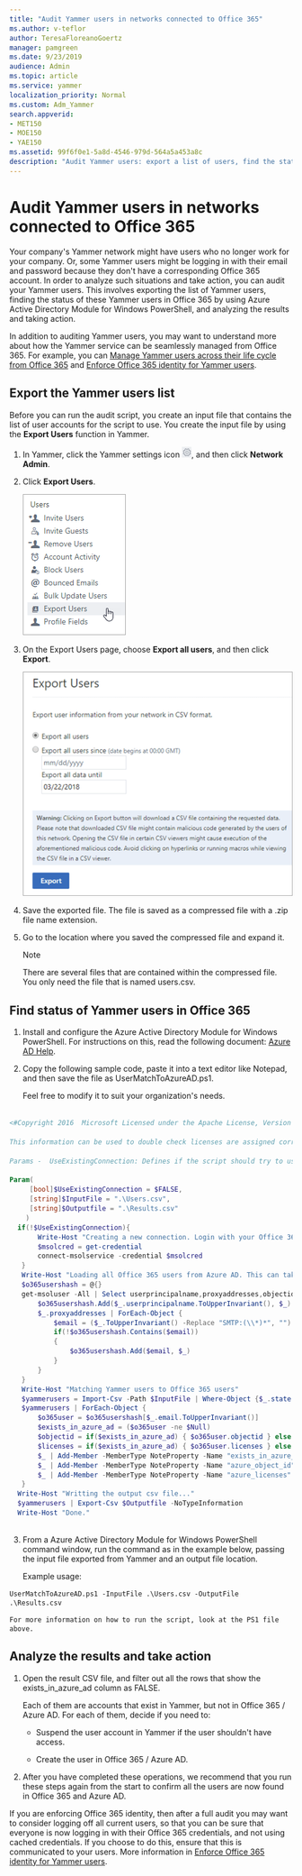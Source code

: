 ```yaml
---
title: "Audit Yammer users in networks connected to Office 365"
ms.author: v-teflor
author: TeresaFloreanoGoertz
manager: pamgreen
ms.date: 9/23/2019
audience: Admin
ms.topic: article
ms.service: yammer
localization_priority: Normal
ms.custom: Adm_Yammer
search.appverid:
- MET150
- MOE150
- YAE150
ms.assetid: 99f6f0e1-5a8d-4546-979d-564a5a453a8c
description: "Audit Yammer users: export a list of users, find the status of those users in Office 365, and analyze the results and take action."
---
```


# Audit Yammer users in networks connected to Office 365

Your company's Yammer network might have users who no longer work for your company. Or, some Yammer users might be logging in with their email and password because they don't have a corresponding Office 365 account. In order to analyze such situations and take action, you can audit your Yammer users. This involves exporting the list of Yammer users, finding the status of these Yammer users in Office 365 by using Azure Active Directory Module for Windows PowerShell, and analyzing the results and taking action.
  
In addition to auditing Yammer users, you may want to understand more about how the Yammer service can be seamlessly managed from Office 365. For example, you can [Manage Yammer users across their life cycle from Office 365](manage-users-across-their-lifecycle.md) and [Enforce Office 365 identity for Yammer users](../configure-your-yammer-network/enforce-office-365-identity.md).
  
## Export the Yammer users list

Before you can run the audit script, you create an input file that contains the list of user accounts for the script to use. You create the input file by using the **Export Users** function in Yammer. 
  
1. In Yammer, click the Yammer settings icon ![Yammer settings icon](../media/9704ce70-56ce-43f7-96c6-f253b0413d40.png), and then click **Network Admin**.
    
2. Click **Export Users**.
    
    ![Yammer Export Users menu](../media/69748f25-6619-4d2f-b9c8-17f02b726a98.png)
  
3. On the Export Users page, choose **Export all users**, and then click **Export**.
    
    ![Yammer Export Users options - Export all users or Export all users since (date)](../media/71c292af-9ca0-447a-8750-20b49bd1330e.png)
  
4. Save the exported file. The file is saved as a compressed file with a .zip file name extension.
    
5. Go to the location where you saved the compressed file and expand it.
    
    > [!NOTE]
    > There are several files that are contained within the compressed file. You only need the file that is named users.csv. 
  
## Find status of Yammer users in Office 365

1. Install and configure the Azure Active Directory Module for Windows PowerShell. For instructions on this, read the following document: [Azure AD Help](https://go.microsoft.com/fwlink/?LinkId=722402).
    
2. Copy the following sample code, paste it into a text editor like Notepad, and then save the file as UserMatchToAzureAD.ps1.
    
    Feel free to modify it to suit your organization's needs.
    
```powershell

<#Copyright 2016  Microsoft Licensed under the Apache License, Version 2.0 (the "License");  you may not use this file except in compliance with the License.  You may obtain a copy of the License at http://www.apache.org/licenses/LICENSE-2.0  Unless required by applicable law or agreed to in writing, software  distributed under the License is distributed on an "AS IS" BASIS,  WITHOUT WARRANTIES OR CONDITIONS OF ANY KIND, either express or implied.  See the License for the specific language governing permissions  and limitations under the License.  Yammer auditing tool for Office 365 looks for active Yammer accounts  that  are missing from Office 365 / Azure AD.  Takes User.csv file from Yammer Data Export as the input file.   Compares all Active Yammer accounts in the input file to user   lookup in Azure AD. User is searched by both email and proxyAddresses.   The output csv file is exactly matching the source file, but it includes  three new columns: exists_in_azure_ad, object_id and azure_licenses:  exists_in_azure_ad: Will be TRUE or FALSE, and signals that the user can be, or cannot be found in Office 365 / Azure AD  object_id: For users that can be found, lists the ObjectId in Azure AD  azure_licenses: For users that can be found, lists the plans assigned to the user in Azure AD. 

This information can be used to double check licenses are assigned correctly for each user.  

Params -  UseExistingConnection: Defines if the script should try to use an existing Azure AD connection. Will prompt for credentials and will start a new connection if $FALSE. Default is $FALSE  InputFile: Source CSV file of users, coming from the Yammer User Export tool  OutputFile: Output location to save the final CSV to  Example -  UserMatchToAzureAD.ps1 -InputFile .\Users.csv -OutputFile .\Results.csv  #> 
  
Param(
     [bool]$UseExistingConnection = $FALSE,
     [string]$InputFile = ".\Users.csv",
     [string]$Outputfile = ".\Results.csv"
    ) 
  if(!$UseExistingConnection){
       Write-Host "Creating a new connection. Login with your Office 365 Global Admin Credentials..."
       $msolcred = get-credential
       connect-msolservice -credential $msolcred
   }
   Write-Host "Loading all Office 365 users from Azure AD. This can take a while depending on the number of users..."
   $o365usershash = @{}
   get-msoluser -All | Select userprincipalname,proxyaddresses,objectid,@{Name="licenses";Expression={$_.Licenses.AccountplanId}} | ForEach-Object {
       $o365usershash.Add($_.userprincipalname.ToUpperInvariant(), $_)
       $_.proxyaddresses | ForEach-Object {
           $email = ($_.ToUpperInvariant() -Replace "SMTP:(\\*)*", "").Trim()
           if(!$o365usershash.Contains($email))
           {
               $o365usershash.Add($email, $_)
           }
       }
   }
   Write-Host "Matching Yammer users to Office 365 users"
   $yammerusers = Import-Csv -Path $InputFile | Where-Object {$_.state -eq "active"}
   $yammerusers | ForEach-Object {
       $o365user = $o365usershash[$_.email.ToUpperInvariant()]
       $exists_in_azure_ad = ($o365user -ne $Null)
       $objectid = if($exists_in_azure_ad) { $o365user.objectid } else { "" }
       $licenses = if($exists_in_azure_ad) { $o365user.licenses } else { "" }
       $_ | Add-Member -MemberType NoteProperty -Name "exists_in_azure_ad" -Value $exists_in_azure_ad
       $_ | Add-Member -MemberType NoteProperty -Name "azure_object_id" -Value $objectid
       $_ | Add-Member -MemberType NoteProperty -Name "azure_licenses" -Value $licenses
   } 
  Write-Host "Writting the output csv file..."
  $yammerusers | Export-Csv $Outputfile -NoTypeInformation 
  Write-Host "Done." 
  
```
   
3. From a Azure Active Directory Module for Windows PowerShell command window, run the command as in the example below, passing the input file exported from Yammer and an output file location.
    
    Example usage:
    
  ```
  UserMatchToAzureAD.ps1 -InputFile .\Users.csv -OutputFile .\Results.csv
  
  ```

    For more information on how to run the script, look at the PS1 file above.
    
## Analyze the results and take action

1. Open the result CSV file, and filter out all the rows that show the exists_in_azure_ad column as FALSE.
    
    Each of them are accounts that exist in Yammer, but not in Office 365 / Azure AD. For each of them, decide if you need to:
    
      - Suspend the user account in Yammer if the user shouldn't have access.
    
      - Create the user in Office 365 / Azure AD.
    
2. After you have completed these operations, we recommend that you run these steps again from the start to confirm all the users are now found in Office 365 and Azure AD.
    
If you are enforcing Office 365 identity, then after a full audit you may want to consider logging off all current users, so that you can be sure that everyone is now logging in with their Office 365 credentials, and not using cached credentials. If you choose to do this, ensure that this is communicated to your users. More information in [Enforce Office 365 identity for Yammer users](../configure-your-yammer-network/enforce-office-365-identity.md).
  

